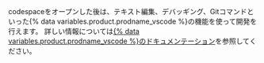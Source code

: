 codespaceをオープンした後は、テキスト編集、デバッギング、Gitコマンドといった{% data variables.product.prodname_vscode %}の機能を使って開発を行えます。 詳しい情報については[{% data variables.product.prodname_vscode %}のドキュメンテーション](https://code.visualstudio.com/docs)を参照してください。
